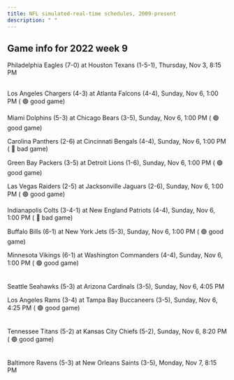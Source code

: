 ```yaml
---
title: NFL simulated-real-time schedules, 2009-present
description: " "
---
```


## Game info for 2022 week 9
Philadelphia Eagles (7-0) at Houston Texans (1-5-1), Thursday, Nov 3, 8:15 PM

<br/>Los Angeles Chargers (4-3) at Atlanta Falcons (4-4), Sunday, Nov 6, 1:00 PM (	:green_circle: good game)

Miami Dolphins (5-3) at Chicago Bears (3-5), Sunday, Nov 6, 1:00 PM (	:green_circle: good game)

Carolina Panthers (2-6) at Cincinnati Bengals (4-4), Sunday, Nov 6, 1:00 PM (	:red_circle: bad game)

Green Bay Packers (3-5) at Detroit Lions (1-6), Sunday, Nov 6, 1:00 PM (	:green_circle: good game)

Las Vegas Raiders (2-5) at Jacksonville Jaguars (2-6), Sunday, Nov 6, 1:00 PM (	:green_circle: good game)

Indianapolis Colts (3-4-1) at New England Patriots (4-4), Sunday, Nov 6, 1:00 PM (	:red_circle: bad game)

Buffalo Bills (6-1) at New York Jets (5-3), Sunday, Nov 6, 1:00 PM (	:green_circle: good game)

Minnesota Vikings (6-1) at Washington Commanders (4-4), Sunday, Nov 6, 1:00 PM (	:green_circle: good game)

<br/>Seattle Seahawks (5-3) at Arizona Cardinals (3-5), Sunday, Nov 6, 4:05 PM

Los Angeles Rams (3-4) at Tampa Bay Buccaneers (3-5), Sunday, Nov 6, 4:25 PM (	:green_circle: good game)

<br/>Tennessee Titans (5-2) at Kansas City Chiefs (5-2), Sunday, Nov 6, 8:20 PM (	:green_circle: good game)

<br/>Baltimore Ravens (5-3) at New Orleans Saints (3-5), Monday, Nov 7, 8:15 PM

